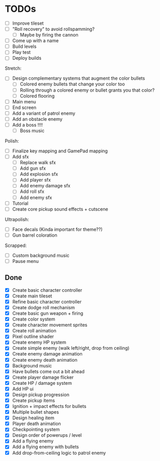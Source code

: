 # TODOs

- [ ] Improve tileset
- [ ] "Roll recovery" to avoid rollspamming?
  - [ ] Maybe by firing the cannon

- [ ] Come up with a name
- [ ] Build levels
- [ ] Play test
- [ ] Deploy builds

Stretch:
- [ ] Design complementary systems that augment the color bullets
  - [ ] Colored enemy bullets that change your color too
  - [ ] Rolling through a colored enemy or bullet grants you that color?
  - [ ] Colored flooring
- [ ] Main menu
- [ ] End screen
- [ ] Add a variant of patrol enemy
- [ ] Add an obstacle enemy
- [ ] Add a boss !!!!
  - [ ] Boss music

Polish:
- [ ] Finalize key mapping and GamePad mapping
- [ ] Add sfx
  - [ ] Replace walk sfx
  - [ ] Add gun sfx
  - [ ] Add explosion sfx
  - [ ] Add player sfx
  - [ ] Add enemy damage sfx
  - [ ] Add roll sfx
  - [ ] Add enemy sfx
- [ ] Tutorial
- [ ] Create core pickup sound effects + cutscene

Ultrapolish:
- [ ] Face decals (Kinda important for theme??)
- [ ] Gun barrel coloration

Scrapped:
- [ ] Custom background music
- [ ] Pause menu

## Done
- [x] Create basic character controller
- [x] Create main tileset
- [x] Refine basic character controller
- [x] Create dodge roll mechanism
- [x] Create basic gun weapon + firing
- [x] Create color system
- [x] Create character movement sprites
- [x] Create roll animation
- [x] Pixel outline shader
- [x] Create enemy HP system
- [x] Create simple enemy (walk left/right, drop from ceiling)
- [x] Create enemy damage animation
- [x] Create enemy death animation
- [x] Background music
- [x] Have bullets come out a bit ahead
- [x] Create player damage flicker
- [x] Create HP / damage system
- [x] Add HP ui
- [x] Design pickup progression
- [x] Create pickup items
- [x] Ignition + impact effects for bullets
- [x] Multiple bullet shapes
- [x] Design healing item
- [x] Player death animation
- [x] Checkpointing system
- [x] Design order of powerups / level
- [x] Add a flying enemy
- [x] Add a flying enemy with bullets
- [x] Add drop-from-ceiling logic to patrol enemy
